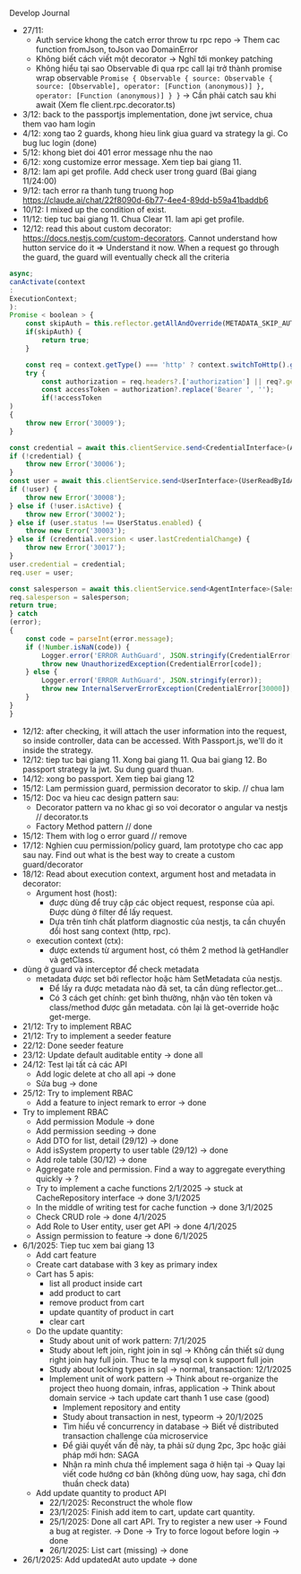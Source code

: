Develop Journal

- 27/11:
    + Auth service khong the catch error throw tu rpc repo -> Them cac function fromJson, toJson vao DomainError
    + Không biết cách viết một decorator -> Nghĩ tới monkey patching
    + Không hiểu tại sao Observable đi qua rpc call lại trở thành promise wrap observable ``` Promise {
    Observable {
        source: Observable {
          source: [Observable],
          operator: [Function (anonymous)]
        },
        operator: [Function (anonymous)]
    }
} ``` -> Cần phải catch sau khi await (Xem fle client.rpc.decorator.ts)
- 3/12: back to the passportjs implementation, done jwt service, chua them vao ham login
- 4/12: xong tao 2 guards, khong hieu link giua guard va strategy la gi. Co bug luc login (done)
- 5/12: khong biet doi 401 error message nhu the nao
- 6/12: xong customize error message. Xem tiep bai giang 11.
- 8/12: lam api get profile. Add check user trong guard (Bai giang 11/24:00)
- 9/12: tach error ra thanh tung truong hop https://claude.ai/chat/22f8090d-6b77-4ee4-89dd-b59a41baddb6
- 10/12: I mixed up the condition of exist.
- 11/12: tiep tuc bai giang 11. Chua Clear 11. lam api get profile.
- 12/12: read this about custom decorator: https://docs.nestjs.com/custom-decorators. Cannot understand how hutton service do it => Understand it now. When a request go through the guard, the guard will eventually check all the criteria

```typescript
async;
canActivate(context
:
ExecutionContext;
):
Promise < boolean > {
    const skipAuth = this.reflector.getAllAndOverride(METADATA_SKIP_AUTH, [context.getClass(), context.getHandler()]);
    if(skipAuth) {
        return true;
    }

    const req = context.getType() === 'http' ? context.switchToHttp().getRequest() : context.switchToRpc().getContext();
    try {
        const authorization = req.headers?.['authorization'] || req?.getHeaders?.()?.headers?.get('authorization')[0] || '';
        const accessToken = authorization?.replace('Bearer ', '');
        if(!accessToken
)
{
    throw new Error('30009');
}

const credential = await this.clientService.send<CredentialInterface>(AuthVerifyAccessTokenAction.create({ accessToken }));
if (!credential) {
    throw new Error('30006');
}
const user = await this.clientService.send<UserInterface>(UserReadByIdAction.create({ id: credential?.sourceId }));
if (!user) {
    throw new Error('30008');
} else if (!user.isActive) {
    throw new Error('30002');
} else if (user.status !== UserStatus.enabled) {
    throw new Error('30003');
} else if (credential.version < user.lastCredentialChange) {
    throw new Error('30017');
}
user.credential = credential;
req.user = user;

const salesperson = await this.clientService.send<AgentInterface>(SalespersonReadByUserIdAction.create({ userId: credential.sourceId }));
req.salesperson = salesperson;
return true;
} catch
(error);
{
    const code = parseInt(error.message);
    if (!Number.isNaN(code)) {
        Logger.error('ERROR AuthGuard', JSON.stringify(CredentialError[code]));
        throw new UnauthorizedException(CredentialError[code]);
    } else {
        Logger.error('ERROR AuthGuard', JSON.stringify(error));
        throw new InternalServerErrorException(CredentialError[30000]);
    }
}
}
  ```

- 12/12: after checking, it will attach the user information into the request, so inside controller, data can be accessed. With Passport.js, we'll do it inside the strategy.
- 12/12: tiep tuc bai giang 11. Xong bai giang 11. Qua bai giang 12. Bo passport strategy la jwt. Su dung guard thuan.
- 14/12: xong bo passport. Xem tiep bai giang 12
- 15/12: Lam permission guard, permission decorator to skip. // chua lam
- 15/12: Doc va hieu cac design pattern sau:
    - Decorator pattern va no khac gi so voi decorator o angular va nestjs // decorator.ts
    - Factory Method pattern // done
- 15/12: Them with log o error guard // remove
- 17/12: Nghien cuu permission/policy guard, lam prototype cho cac app sau nay. Find out what is the best way to create a custom guard/decorator
- 18/12: Read about execution context, argument host and metadata in decorator:
    - Argument host (host):
        - được dùng để truy cập các object request, response của api. Được dùng ở filter để lấy request.
        - Dựa trên tính chất platform diagnostic của nestjs, ta cần chuyển đổi host sang context (http, rpc).
    - execution context (ctx):
        - được extends từ argument host, có thêm 2 method là getHandler và getClass.
- dùng ở guard và interceptor để check metadata
    - metadata được set bởi reflector hoặc hàm SetMetadata của nestjs.
        - Để lấy ra được metadata nào đã set, ta cần dùng reflector.get...
        - Có 3 cách get chính: get bình thường, nhận vào tên token và class/method được gắn metadata. còn lại là get-override hoặc get-merge.
- 21/12: Try to implement RBAC
- 21/12: Try to implement a seeder feature
- 22/12: Done seeder feature
- 23/12: Update default auditable entity -> done all
- 24/12: Test lại tất cả các API
    - Add logic delete at cho all api -> done
    - Sửa bug -> done
- 25/12: Try to implement RBAC
    - Add a feature to inject remark to error -> done
- Try to implement RBAC
    - Add permission Module -> done
    - Add permission seeding -> done
    - Add DTO for list, detail (29/12) -> done
    - Add isSystem property to user table (29/12) -> done
    - Add role table (30/12) -> done
    - Aggregate role and permission. Find a way to aggregate everything quickly -> ?
    - Try to implement a cache functions 2/1/2025 -> stuck at CacheRepository interface -> done 3/1/2025
    - In the middle of writing test for cache function -> done 3/1/2025
    - Check CRUD role -> done 4/1/2025
    - Add Role to User entity, user get API -> done 4/1/2025
    - Assign permission to feature -> done 6/1/2025
- 6/1/2025: Tiep tuc xem bai giang 13
    - Add cart feature
    - Create cart database with 3 key as primary index
    - Cart has 5 apis:
        - list all product inside cart
        - add product to cart
        - remove product from cart
        - update quantity of product in cart
        - clear cart
    - Do the update quantity:
        - Study about unit of work pattern: 7/1/2025
        - Study about left join, right join in sql -> Không cần thiết sử dụng right join hay full join. Thuc te la mysql con k support full join
        - Study about locking types in sql -> normal, transaction: 12/1/2025
        - Implement unit of work pattern -> Think about re-organize the project theo huong domain, infras, application -> Think about domain service -> tach update cart thanh 1 use case (good)
            - Implement repository and entity
            - Study about transaction in nest, typeorm -> 20/1/2025
            - Tìm hiểu về concurrency in database -> Biết về distributed transaction challenge của microservice
            - Để giải quyết vấn đề này, ta phải sử dụng 2pc, 3pc hoặc giải pháp mới hơn: SAGA
            - Nhận ra mình chưa thể implement saga ở hiện tại -> Quay lại viết code hướng cơ bản (không dùng uow, hay saga, chỉ đơn thuần check data)
    - Add update quantity to product API
        - 22/1/2025: Reconstruct the whole flow
        - 23/1/2025: Finish add item to cart, update cart quantity.
        - 25/1/2025: Done all cart API. Try to register a new user -> Found a bug at register. -> Done -> Try to force logout before login -> done
        - 26/1/2025: List cart (missing) -> done
- 26/1/2025: Add updatedAt auto update -> done 
